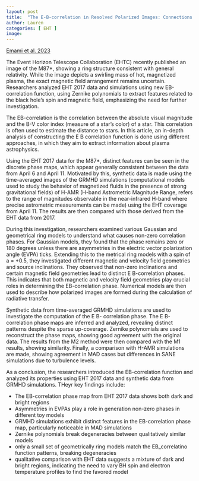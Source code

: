 ```yaml
---
layout: post
title:  "The E-B-correlation in Resolved Polarized Images: Connections to Astrophysics of Black Holes"
author: Lauren
categories: [ EHT ]
image: 
---
```

[Emami et al. 2023](https://arxiv.org/pdf/2305.00387)

The Event Horizon Telescope Collaboration (EHTC) recently published an image of the M87*, showing a ring structure consistent with general relativity. While the image depicts a swirling mass of hot, magnetized plasma, the exact magnetic field arrangement remains uncertain. Researchers analyzed EHT 2017 data and simulations using new EB-correlation function,  using Zernike polynomials to extract features related to the black hole’s spin and magnetic field, emphasizing the need for further investigation. 

The EB-correlation is the correlation between the absolute visual magnitude and the B-V color index (measure of a star’s color) of a star. This correlation is often used to estimate the distance to stars. In this article, an in-depth analysis of constructing the E B correlation function is done using different approaches, in which they aim to extract information about plasma astrophysics. 

Using the EHT 2017 data for the M87*, distinct features can be seen in the discrete phase maps, which appear generally consistent between the data from April 6 and April 11. Motivated by this, synthetic data is made using the time-averaged images of the GRMHD simulations (computational models used to study the behavior of magnetized fluids in the presence of strong gravitational fields) of H-AMR (H-band Astrometric Magnitude Range, refers to the range of magnitudes observable in the near-infrared H-band where precise astrometric measurements can be made) using the EHT coverage from April 11. The results are then compared with those derived from the EHT data from 2017. 

During this investigation, researchers examined various Gaussian and geometrical ring models to understand what causes non-zero correlation phases. For Gaussian models, they found that the phase remains zero or 180 degrees unless there are asymmetries in the electric vector polarization angle (EVPA) ticks. Extending this to the metrical ring models with a spin of a = +0.5, they investigated different magnetic and velocity field geometries and source inclinations. They observed that non-zero inclinations and certain magnetic field geometries lead to distinct E B-correlation phases. This indicates that both magnetic and velocity field geometries play crucial roles in determining the EB-correlation phase. Numerical models are then used to describe how polarized images are formed during the calculation of radiative transfer. 

Synthetic data from time-averaged GRMHD simulations are used to investigate the computation of the E B- correlation phase. The E B- correlation phase maps are inferred and analyzed, revealing distinct patterns despite the sparse up-coverage. Zernike polynomials are used to reconstruct the phase maps, showing good agreement with the original data. The results from the M2 method were then compared with the M1 results, showing similarity. Finally, a comparison with H-AMR simulations are made, showing agreement in MAD cases but differences in SANE simulations due to turbulence levels. 

As a conclusion, the researchers introduced the EB-correlation function and analyzed its properties using EHT 2017 data and synthetic data from GRMHD simulations. THeyr key findings include: 
- The EB-correlation phase map from EHT 2017 data shows both dark and bright regions
- Asymmetries in EVPAs play a role in generation non-zero phases in different toy models
- GRMHD simulations exhibit distinct features in the EB-correlation phase map, particularly noticeable in MAD simulations
- Zernike polynomials break degeneracies between qualitatively similar models
- only a small set of geometrically ring models match the EB_correlatino function patterns, breaking degeneracies
- qualitative comparison with EHT data suggests a mixture of dark and bright regions, indicating the need to vary BH spin and electron temperature profiles to find the favored model
